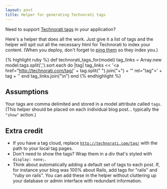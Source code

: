 ```yaml
--- 
layout: post
title: Helper for generating Technorati tags
---
```

Need to support [Technorati tags](http://technorati.com/help/tags.html) in your application?

Here's a helper that does all the work. Just give it a list of tags and the helper will spit out all the necessary html for Technorati to index your content. (When you deploy, don't forget to [ping them](http://technorati.com/ping/) so they index you.)

{% highlight ruby %}
def technorati_tags_for(model)
  tag_links = Array.new
  model.tags.split(',').sort.each do |tag|
  tag_links << '<a href="http://technorati.com/tag/' + 
                tag.split(" ").join("+") + '" rel="tag">' + 
                tag + '</a>'
  end
  tag_links.join("\n")
end
{% endhighlight %}

<h2>Assumptions</h2>

Your tags are comma delimited and stored in a model attribute called <code>tags</code>. (This helper should be placed on each individual blog post... typically the <code>"show"</code> action.)

<h2>Extra credit</h2>

+ If you have a tag cloud, replace <code>http://technorati.com/tag/</code> with the path to your local tag pages.
+ Don't need to show the tags? Wrap them in a div that's styled with <code>display: none;</code>.
+ Think about automatically adding a default set of tags to each post. If, for instance your blog was 100% about Rails, add tags for "rails" and "ruby on rails". You can add these in the helper without cluttering up your database or admin interface with redundant information.
